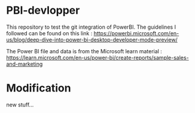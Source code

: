# PBI-devlopper
This repository to test the git integration of PowerBI.
The guidelines I followed can be found on this link :
https://powerbi.microsoft.com/en-us/blog/deep-dive-into-power-bi-desktop-developer-mode-preview/

The Power BI file and data is from the Microsoft learn material : 
https://learn.microsoft.com/en-us/power-bi/create-reports/sample-sales-and-marketing

# Modification
new stuff...